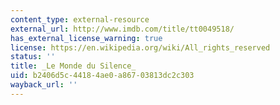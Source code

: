 ```yaml
---
content_type: external-resource
external_url: http://www.imdb.com/title/tt0049518/
has_external_license_warning: true
license: https://en.wikipedia.org/wiki/All_rights_reserved
status: ''
title: _Le Monde du Silence_
uid: b2406d5c-4418-4ae0-a867-03813dc2c303
wayback_url: ''
---
```

